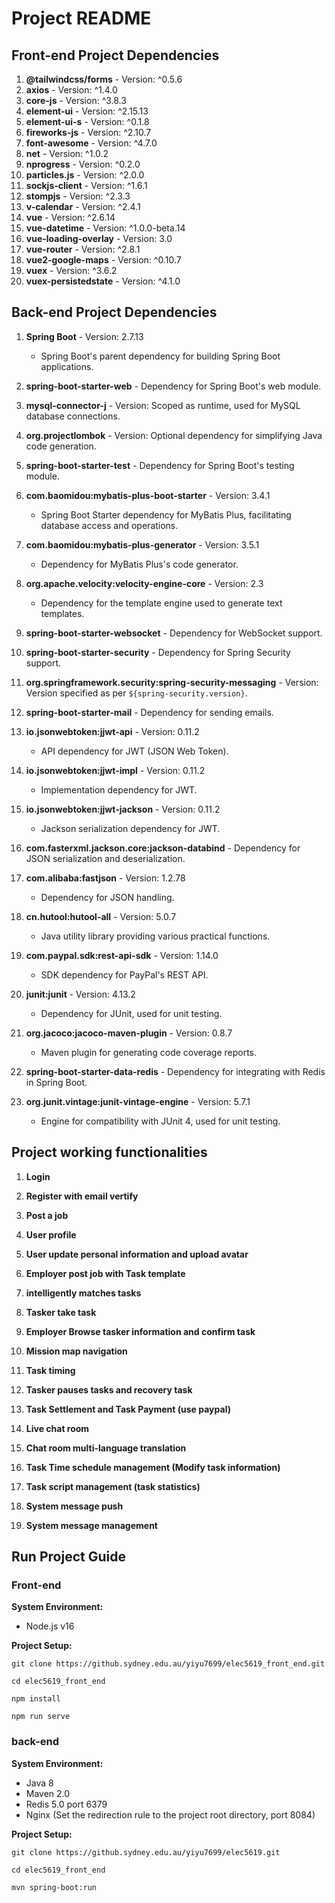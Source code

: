 # Project README

## Front-end Project Dependencies

1. **@tailwindcss/forms** - Version: ^0.5.6
2. **axios** - Version: ^1.4.0
3. **core-js** - Version: ^3.8.3
4. **element-ui** - Version: ^2.15.13
5. **element-ui-s** - Version: ^0.1.8
6. **fireworks-js** - Version: ^2.10.7
7. **font-awesome** - Version: ^4.7.0
8. **net** - Version: ^1.0.2
9. **nprogress** - Version: ^0.2.0
10. **particles.js** - Version: ^2.0.0
11. **sockjs-client** - Version: ^1.6.1
12. **stompjs** - Version: ^2.3.3
13. **v-calendar** - Version: ^2.4.1
14. **vue** - Version: ^2.6.14
15. **vue-datetime** - Version: ^1.0.0-beta.14
16. **vue-loading-overlay** - Version: 3.0
17. **vue-router** - Version: ^2.8.1
18. **vue2-google-maps** - Version: ^0.10.7
19. **vuex** - Version: ^3.6.2
20. **vuex-persistedstate** - Version: ^4.1.0

## Back-end Project Dependencies

1. **Spring Boot** - Version: 2.7.13
   - Spring Boot's parent dependency for building Spring Boot applications.

2. **spring-boot-starter-web** - Dependency for Spring Boot's web module.

3. **mysql-connector-j** - Version: Scoped as runtime, used for MySQL database connections.

4. **org.projectlombok** - Version: Optional dependency for simplifying Java code generation.

5. **spring-boot-starter-test** - Dependency for Spring Boot's testing module.

6. **com.baomidou:mybatis-plus-boot-starter** - Version: 3.4.1
   - Spring Boot Starter dependency for MyBatis Plus, facilitating database access and operations.

7. **com.baomidou:mybatis-plus-generator** - Version: 3.5.1
   - Dependency for MyBatis Plus's code generator.

8. **org.apache.velocity:velocity-engine-core** - Version: 2.3
   - Dependency for the template engine used to generate text templates.

9. **spring-boot-starter-websocket** - Dependency for WebSocket support.

10. **spring-boot-starter-security** - Dependency for Spring Security support.

11. **org.springframework.security:spring-security-messaging** - Version: Version specified as per `${spring-security.version}`.

12. **spring-boot-starter-mail** - Dependency for sending emails.

13. **io.jsonwebtoken:jjwt-api** - Version: 0.11.2
    - API dependency for JWT (JSON Web Token).

14. **io.jsonwebtoken:jjwt-impl** - Version: 0.11.2
    - Implementation dependency for JWT.

15. **io.jsonwebtoken:jjwt-jackson** - Version: 0.11.2
    - Jackson serialization dependency for JWT.

16. **com.fasterxml.jackson.core:jackson-databind** - Dependency for JSON serialization and deserialization.

17. **com.alibaba:fastjson** - Version: 1.2.78
    - Dependency for JSON handling.

18. **cn.hutool:hutool-all** - Version: 5.0.7
    - Java utility library providing various practical functions.

19. **com.paypal.sdk:rest-api-sdk** - Version: 1.14.0
    - SDK dependency for PayPal's REST API.

20. **junit:junit** - Version: 4.13.2
    - Dependency for JUnit, used for unit testing.

21. **org.jacoco:jacoco-maven-plugin** - Version: 0.8.7
    - Maven plugin for generating code coverage reports.

22. **spring-boot-starter-data-redis** - Dependency for integrating with Redis in Spring Boot.

23. **org.junit.vintage:junit-vintage-engine** - Version: 5.7.1
    - Engine for compatibility with JUnit 4, used for unit testing.
    
    
    
## Project working functionalities

1. **Login**

1. **Register with email vertify**

1. **Post a job**

1. **User profile**

1. **User update personal information and upload avatar**

1. **Employer post job with Task template**

1. **intelligently matches tasks**

1. **Tasker take task**

1. **Employer Browse tasker information and confirm task**

1. **Mission map navigation**

1. **Task timing**

1. **Tasker pauses tasks and recovery task**

1. **Task Settlement and Task Payment (use paypal)**

1. **Live chat room**

1. **Chat room multi-language translation**

1. **Task Time schedule management (Modify task information)**

1. **Task script management (task statistics)**

1. **System message push**

1. **System message management**





## Run Project Guide

### Front-end

**System Environment:**
- Node.js v16

**Project Setup:**
```
git clone https://github.sydney.edu.au/yiyu7699/elec5619_front_end.git
```
```
cd elec5619_front_end
```

```
npm install
```

```
npm run serve
```



### back-end

**System Environment:**
- Java 8
- Maven 2.0
- Redis 5.0  port 6379
- Nginx (Set the redirection rule to the project root directory, port 8084)

**Project Setup:**

```
git clone https://github.sydney.edu.au/yiyu7699/elec5619.git
```

```
cd elec5619_front_end
```

```
mvn spring-boot:run
```



